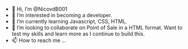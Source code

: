 - 👋 Hi, I’m @NicovdB001
- 👀 I’m interested in becoming a developer.
- 🌱 I’m currently learning Javascript, CSS, HTML.
- 💞️ I’m looking to collaborate on Point of Sale in a HTML format. Want to test my skills and learn more as I continue to build this.
- 📫 How to reach me ...

<!---
NicovdB001/NicovdB001 is a ✨ special ✨ repository because its `README.md` (this file) appears on your GitHub profile.
You can click the Preview link to take a look at your changes.
--->
